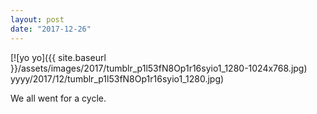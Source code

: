 ```yaml
---
layout: post
date: "2017-12-26"
---
```


[![yo yo]({{ site.baseurl }}/assets/images/2017/tumblr_p1l53fN8Op1r16syio1_1280-1024x768.jpg) yyyy/2017/12/tumblr_p1l53fN8Op1r16syio1_1280.jpg)

We all went for a cycle.
